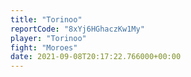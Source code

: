 ```yaml
---
title: "Torinoo"
reportCode: "8xYj6HGhaczKw1My"
player: "Torinoo"
fight: "Moroes"
date: 2021-09-08T20:17:22.766000+00:00
---
```

